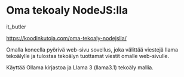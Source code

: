 # Oma tekoaly NodeJS:lla
 it_butler

https://koodinkutoja.com/oma-tekoaly-nodejslla/

Omalla koneella pyörivä web-sivu sovellus, joka välittää viestejä llama tekoälylle ja tulostaa tekoälyn tuottamat viestit omalle web-sivulle.

Käyttää Ollama kirjastoa ja Llama 3 (llama3.1) tekoäly mallia.